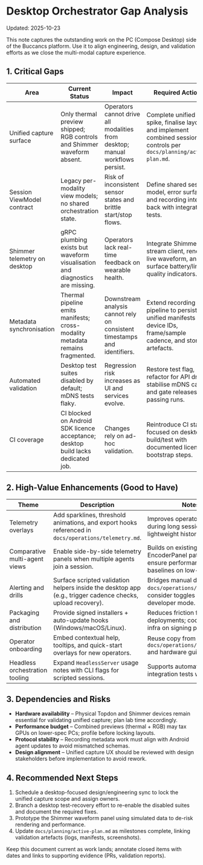 # Desktop Orchestrator Gap Analysis

Updated: 2025-10-23

This note captures the outstanding work on the PC (Compose Desktop) side of the Buccancs platform. Use it to align engineering, design, and validation efforts as we close the multi-modal capture experience.

## 1. Critical Gaps

| Area | Current Status | Impact | Required Actions |
|------|----------------|--------|------------------|
| Unified capture surface | Only thermal preview shipped; RGB controls and Shimmer waveform absent. | Operators cannot drive all modalities from desktop; manual workflows persist. | Complete unified UX spike, finalise layouts, and implement combined session controls per `docs/planning/active-plan.md`. |
| Session ViewModel contract | Legacy per-modality view models; no shared orchestration state. | Risk of inconsistent sensor states and brittle start/stop flows. | Define shared session model, error surfaces, and recording intents; back with integration tests. |
| Shimmer telemetry on desktop | gRPC plumbing exists but waveform visualisation and diagnostics are missing. | Operators lack real-time feedback on wearable health. | Integrate Shimmer stream client, render live waveform, and surface battery/link quality indicators. |
| Metadata synchronisation | Thermal pipeline emits manifests; cross-modality metadata remains fragmented. | Downstream analysis cannot rely on consistent timestamps and identifiers. | Extend recording pipeline to persist unified manifests with device IDs, frame/sample cadence, and storage artefacts. |
| Automated validation | Desktop test suites disabled by default; mDNS tests flaky. | Regression risk increases as UI and services evolve. | Restore test flag, refactor for API drifts, stabilise mDNS cases, and gate releases on passing runs. |
| CI coverage | CI blocked on Android SDK licence acceptance; desktop build lacks dedicated job. | Changes rely on ad-hoc validation. | Reintroduce CI stage focused on desktop build/test with documented licence bootstrap steps. |

## 2. High-Value Enhancements (Good to Have)

| Theme | Description | Notes |
|-------|-------------|-------|
| Telemetry overlays | Add sparklines, threshold animations, and export hooks referenced in `docs/operations/telemetry.md`. | Improves operator insight during long sessions; requires lightweight history buffers. |
| Comparative multi-agent views | Enable side-by-side telemetry panels when multiple agents join a session. | Builds on existing EncoderPanel patterns; ensure performance baselines on low-end hosts. |
| Alerting and drills | Surface scripted validation helpers inside the desktop app (e.g., trigger cadence checks, upload recovery). | Bridges manual drills from `docs/operations/testing.md`; consider toggles behind developer mode. |
| Packaging and distribution | Provide signed installers + auto-update hooks (Windows/macOS/Linux). | Reduces friction for lab deployments; coordinate with infra on signing pipeline. |
| Operator onboarding | Embed contextual help, tooltips, and quick-start overlays for new operators. | Reuse copy from `docs/operations/telemetry.md` and hardware guides. |
| Headless orchestration tooling | Expand `HeadlessServer` usage notes with CLI flags for scripted sessions. | Supports automation labs and integration tests without GUI. |

## 3. Dependencies and Risks

- **Hardware availability** – Physical Topdon and Shimmer devices remain essential for validating unified capture; plan lab time accordingly.
- **Performance budget** – Combined previews (thermal + RGB) may tax GPUs on lower-spec PCs; profile before locking layouts.
- **Protocol stability** – Recording metadata work must align with Android agent updates to avoid mismatched schemas.
- **Design alignment** – Unified capture UX should be reviewed with design stakeholders before implementation to avoid rework.

## 4. Recommended Next Steps

1. Schedule a desktop-focused design/engineering sync to lock the unified capture scope and assign owners.
2. Branch a desktop test-recovery effort to re-enable the disabled suites and document the required fixes.
3. Prototype the Shimmer waveform panel using simulated data to de-risk rendering and performance.
4. Update `docs/planning/active-plan.md` as milestones complete, linking validation artefacts (logs, manifests, screenshots).

Keep this document current as work lands; annotate closed items with dates and links to supporting evidence (PRs, validation reports).
